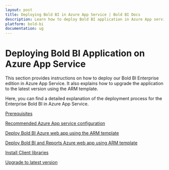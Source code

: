 ```yaml
---
layout: post
title: Deploying Bold BI in Azure App Service | Bold BI Docs
description: Learn how to deploy Bold BI application in Azure App service and know its prerequisites, recommended specifications, and upgrading to the latest version.
platform: bold-bi
documentation: ug
---
```


# Deploying Bold BI Application on Azure App Service

This section provides instructions on how to deploy our Bold BI Enterprise edition in Azure App Service. It also explains how to upgrade the application to the latest version using the ARM template.

Here, you can find a detailed explanation of the deployment process for the Enterprise Bold BI in Azure App Service.

[Prerequisites](/deploying-bold-bi/deploying-on-azure-app-service/prerequisites/)

[Recommended Azure App service configuration](/deploying-bold-bi/deploying-on-azure-app-service/recommendations/)

[Deploy Bold BI Azure web app using the ARM template](/deploying-bold-bi/deploying-on-azure-app-service/deploy-bold-bi-using-arm-template/)

[Deploy Bold BI and Reports Azure web app using ARM template](/deploying-bold-bi/deploying-on-azure-app-service/deploy-bold-bi-and-reports-using-arm-template/)

[Install Client libraries](/deploying-bold-bi/deploying-on-azure-app-service/install-client-libraries/)

[Upgrade to latest version](/deploying-bold-bi/deploying-on-azure-app-service/upgrade/)
